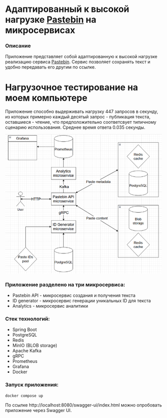 # Адаптированный к высокой нагрузке [Pastebin](https://pastebin.com) на микросервисах 
### Описание
Приложение представляет собой адаптированную к высокой нагрузке реализацию
сервиса [Pastebin](https://pastebin.com). Сервис позволяет сохранять текст
и удобно передавать его другим по ссылке.

# Нагрузочное тестирование на моем компьютере
Приложение способно выдерживать нагрузку 447 запросов в секунду, из которых
примерно каждый десятый запрос - публикация текста, оставшиеся - чтение, 
что предположительно соответсвует типичному сценарию использования. 
Среднее время ответа 0.035 секунды.

![picture.png](schema.png)

### Приложение разделено на три микросервиса:
* Pastebin API - микросервис создания и получения текста
* ID generator - микросервис генерации уникальных ID для текста
* Analytics - микросервис аналитики

### Стек технологий:
* Spring Boot
* PostgreSQL
* Redis
* MinIO (BLOB storage)
* Apache Kafka
* gRPC
* Prometheus
* Grafana
* Docker

### Запуск приложения:
```
docker compose up
```
По ссылке http://localhost:8080/swagger-ui/index.html можно опробовать 
приложение через Swagger UI.


